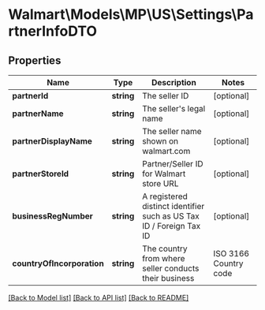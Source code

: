 # Walmart\Models\MP\US\Settings\PartnerInfoDTO

## Properties

Name | Type | Description | Notes
------------ | ------------- | ------------- | -------------
**partnerId** | **string** | The seller ID | [optional]
**partnerName** | **string** | The seller's legal name | [optional]
**partnerDisplayName** | **string** | The seller name shown on walmart.com | [optional]
**partnerStoreId** | **string** | Partner/Seller ID for Walmart store URL | [optional]
**businessRegNumber** | **string** | A registered distinct identifier such as US Tax ID / Foreign Tax ID | [optional]
**countryOfIncorporation** | **string** | The country from where seller conducts their business | ISO 3166 Country code | [optional]


[[Back to Model list]](./) [[Back to API list]](../../../../../README.md#supported-apis) [[Back to README]](../../../../../README.md)
